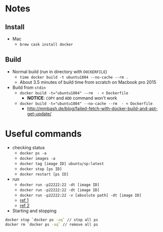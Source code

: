 # Notes

## Install

* Mac 
    * `brew cask install docker`

## Build

* Normal build (run in directory with `DOCKERFILE`)
    * `time docker build -t ubuntu1804 --no-cache --rm .`
    * About 3.5 minutes of build time from scratch on Macbook pro 2015
* Build from `stdin`
    * `docker build -t="ubuntu1804" --rm  - < Dockerfile`
        * **NOTICE**: `COPY` and `ADD` command won't work
    * `docker build -t="ubuntu1804" --no-cache --rm  - < Dockerfile`
        * http://mmbash.de/blog/failed-fetch-with-docker-build-and-apt-get-update/

# Useful commands

* checking status
    * `docker ps -a`
    * `docker images -a`
    * `docker tag [image ID] ubuntu/sp:latest`
    * `docker stop [ps ID]`
    * `docker restart [ps ID]`
* run
    * `docker run -p22222:22 -dt [image ID]`
    * `docker run -p22222:22 -dt [image ID]`
    * `docker run -p22222:22 -v [absolute path] -dt [image ID]`
    * [ref 1](http://blog.johngoulah.com/2016/03/running-strace-in-docker/)
    * [ref 2](https://docs.docker.com/engine/reference/run/)
* Starting and stopping
```bash
docker stop `docker ps -aq` // stop all ps
docker rm `docker ps -aq` // remove all ps
```
